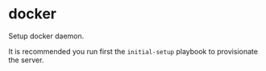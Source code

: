 # docker

Setup docker daemon.

It is recommended you run first the `initial-setup` playbook to provisionate the server.

